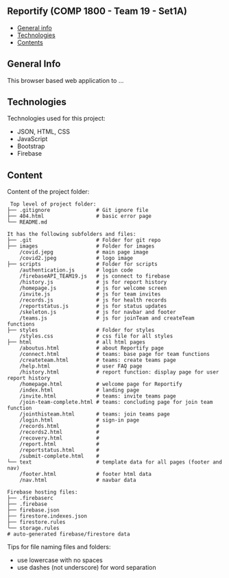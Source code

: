 ## Reportify (COMP 1800 - Team 19 - Set1A)

* [General info](#general-info)
* [Technologies](#technologies)
* [Contents](#content)

## General Info
This browser based web application to ...
	
## Technologies
Technologies used for this project:
* JSON, HTML, CSS
* JavaScript
* Bootstrap 
* Firebase
	
## Content
Content of the project folder:

```
 Top level of project folder: 
├── .gitignore               # Git ignore file
├── 404.html                 # basic error page
└── README.md

It has the following subfolders and files:
├── .git                     # Folder for git repo
├── images                   # Folder for images
    /covid.jepg              # main page image
    /covid2.jpeg             # logo image
├── scripts                  # Folder for scripts
    /authentication.js       # login code
    /firebaseAPI_TEAM19.js   # js connect to firebase
    /history.js              # js for report history
    /homepage.js             # js for welcome screen
    /invite.js               # js for team invites
    /records.js              # js for health records
    /reportstatus.js         # js for status updates
    /skeleton.js             # js for navbar and footer
    /teams.js                # js for joinTeam and createTeam functions
├── styles                   # Folder for styles
    /styles.css              # css file for all styles
├── html                     # all html pages
    /aboutus.html            # about Reportify page
    /connect.html            # teams: base page for team functions
    /createteam.html         # teams: create teams page
    /help.html               # user FAQ page
    /history.html            # report function: display page for user report history
    /homepage.html           # welcome page for Reportify
    /index.html              # landing page
    /invite.html             # teams: invite teams page
    /join-team-complete.html # teams: concluding page for join team function
    /jointhisteam.html       # teams: join teams page
    /login.html              # sign-in page
    /records.html            # 
    /records2.html           # 
    /recovery.html           # 
    /report.html             # 
    /reportstatus.html       # 
    /submit-complete.html    # 
└── text                     # template data for all pages (footer and nav)
    /footer.html             # footer html data
    /nav.html                # navbar data

Firebase hosting files: 
├── .firebaserc 
├── .firebase
├── firebase.json
├── firestore.indexes.json
├── firestore.rules
└── storage.rules            
# auto-generated firebase/firestore data

```

Tips for file naming files and folders:
* use lowercase with no spaces
* use dashes (not underscore) for word separation

